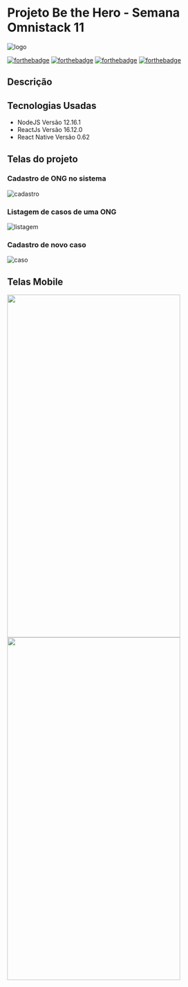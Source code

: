 # Projeto Be the Hero - Semana Omnistack 11
![logo](https://i.imgur.com/nPTD4YX.png)

[![forthebadge](https://forthebadge.com/images/badges/made-with-javascript.svg)](https://forthebadge.com)
[![forthebadge](https://forthebadge.com/images/badges/uses-html.svg)](https://forthebadge.com)
[![forthebadge](https://forthebadge.com/images/badges/uses-css.svg)](https://forthebadge.com)
[![forthebadge](https://forthebadge.com/images/badges/built-with-love.svg)](https://forthebadge.com)

## Descrição


## Tecnologias Usadas
- NodeJS Versão 12.16.1 
- ReactJs Versão 16.12.0
- React Native Versão 0.62

## Telas do projeto

### Cadastro de ONG no sistema
![cadastro](https://i.imgur.com/ck5298y.jpg)

### Listagem de casos de uma ONG
![listagem](https://i.imgur.com/h5qKFJz.jpg)

### Cadastro de novo caso
![caso](https://i.imgur.com/vxXKf2h.jpg)

## Telas Mobile
<img src="https://i.imgur.com/BJsUync.jpg" width="400" height="790">
<img src="https://i.imgur.com/3i6ogMv.jpg" width="400" height="790">

